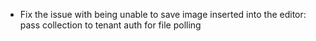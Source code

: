 - Fix the issue with being unable to save image inserted into the editor: pass collection to tenant auth for file polling